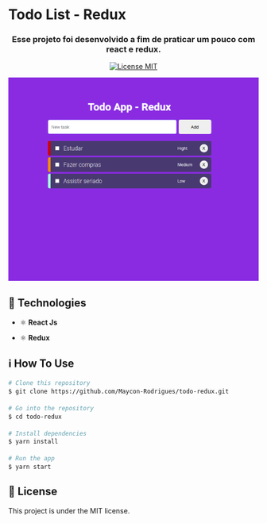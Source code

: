 # Todo List - Redux

<h3  align="center"> Esse projeto foi desenvolvido a fim de praticar um pouco com react e redux.</h3>

<p align="center">
  <a href="https://opensource.org/licenses/MIT">
    <img src="https://img.shields.io/badge/License-MIT-blue.svg" alt="License MIT">
  </a>
</p>

![App screenshot](https://raw.githubusercontent.com/Maycon-Rodrigues/todo-redux/master/todo.png)

## :rocket: Technologies

- ⚛️ **React Js**

- ⚛️ **Redux**

## :information_source: How To Use

```bash
# Clone this repository
$ git clone https://github.com/Maycon-Rodrigues/todo-redux.git

# Go into the repository
$ cd todo-redux

# Install dependencies
$ yarn install

# Run the app
$ yarn start
```

## :memo: License

This project is under the MIT license.
